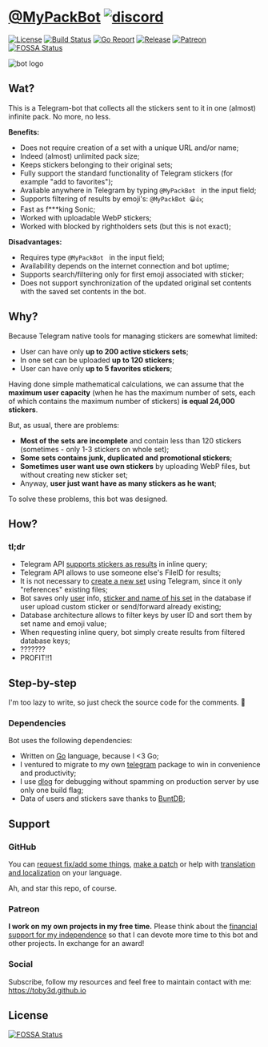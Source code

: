# [@MyPackBot](https://t.me/MyPackBot) [![discord](https://discordapp.com/api/guilds/208605007744860163/widget.png)](https://discord.gg/KYQB9FR)

[![License](https://img.shields.io/crates/l/rustc-serialize.svg)](LICENSE)
[![Build Status](https://travis-ci.org/toby3d/MyPackBot.svg)](https://travis-ci.org/toby3d/MyPackBot)
[![Go Report](https://goreportcard.com/badge/github.com/toby3d/MyPackBot)](https://goreportcard.com/report/github.com/toby3d/MyPackBot)
[![Release](https://img.shields.io/github/release/toby3d/MyPackBot.svg)](https://github.com/toby3d/MyPackBot/releases/latest)
[![Patreon](https://img.shields.io/badge/support-patreon-E6461A.svg?maxAge=2592000)](https://www.patreon.com/toby3d)
[![FOSSA Status](https://app.fossa.io/api/projects/git%2Bgithub.com%2Ftoby3d%2FMyPackBot.svg?type=shield)](https://app.fossa.io/projects/git%2Bgithub.com%2Ftoby3d%2FMyPackBot?ref=badge_shield)

![bot logo](https://raw.githubusercontent.com/toby3d/MyPackBot/gh-pages/static/social/og-image.jpg)

## Wat?
This is a Telegram-bot that collects all the stickers sent to it in one (almost) infinite pack. No more, no less.

**Benefits:**
- Does not require creation of a set with a unique URL and/or name;
- Indeed (almost) unlimited pack size;
- Keeps stickers belonging to their original sets;
- Fully support the standard functionality of Telegram stickers (for example "add to favorites");
- Avaliable anywhere in Telegram by typing `@MyPackBot ` in the input field;
- Supports filtering of results by emoji's: `@MyPackBot 😀👍`;
- Fast as f\*\*\*king Sonic;
- Worked with uploadable WebP stickers;
- Worked with blocked by rightholders sets (but this is not exact);

**Disadvantages:**
- Requires type `@MyPackBot ` in the input field;
- Availability depends on the internet connection and bot uptime;
- Supports search/filtering only for first emoji associated with sticker;
- Does not support synchronization of the updated original set contents with the saved set contents in the bot.

## Why?
Because Telegram native tools for managing stickers are somewhat limited:
- User can have only **up to 200 active stickers sets**;
- In one set can be uploaded **up to 120 stickers**;
- User can have only **up to 5 favorites stickers**;

Having done simple mathematical calculations, we can assume that the **maximum user capacity** (when he has the maximum number of sets, each of which contains the maximum number of stickers) **is equal 24,000 stickers**.

But, as usual, there are problems:
- **Most of the sets are incomplete** and contain less than 120 stickers (sometimes - only 1-3 stickers on whole set);
- **Some sets contains junk, duplicated and promotional stickers**;
- **Sometimes user want use own stickers** by uploading WebP files, but without creating new sticker set;
- Anyway, **user just want have as many stickers as he want**;

To solve these problems, this bot was designed.

## How?
### tl;dr
- Telegram API [supports stickers as results](https://core.telegram.org/bots/api#inlinequeryresultcachedsticker) in inline query;
- Telegram API allows to use someone else's FileID for results;
- It is not necessary to [create a new set](https://core.telegram.org/bots/api#createnewstickerset) using Telegram, since it only "references" existing files;
- Bot saves only [user](https://core.telegram.org/bots/api#user) info, [sticker and name of his set](https://core.telegram.org/bots/api#sticker) in the database if user upload custom sticker or send/forward already existing;
- Database architecture allows to filter keys by user ID and sort them by set name and emoji value;
- When requesting inline query, bot simply create results from filtered database keys;
- ???????
- PROFIT!!1

## Step-by-step
I'm too lazy to write, so just check the source code for the comments. 👀

### Dependencies
Bot uses the following dependencies:
- Written on [Go](https://github.com/golang/go) language, because I <3 Go;
- I ventured to migrate to my own [telegram](https://github.com/toby3d/telegram) package to win in convenience and productivity;
- I use [dlog](https://github.com/kirillDanshin/dlog) for debugging without spamming on production server by use only one build flag;
- Data of users and stickers save thanks to [BuntDB](https://github.com/tidwall/buntdb);

## Support
### GitHub
You can [request fix/add some things](https://github.com/toby3d/MyPackBot/issues/new), [make a patch](https://github.com/toby3d/MyPackBot/compare) or help with [translation and localization](https://github.com/toby3d/MyPackBot/tree/develop/translations) on your language.

Ah, and star this repo, of course.

### Patreon
**I work on my own projects in my free time.** Please think about the [financial support for my independence](https://patreon.com/toby3d) so that I can devote more time to this bot and other projects. In exchange for an award!

### Social
Subscribe, follow my resources and feel free to maintain contact with me: https://toby3d.github.io

## License
[![FOSSA Status](https://app.fossa.io/api/projects/git%2Bgithub.com%2Ftoby3d%2FMyPackBot.svg?type=large)](https://app.fossa.io/projects/git%2Bgithub.com%2Ftoby3d%2FMyPackBot?ref=badge_large)
